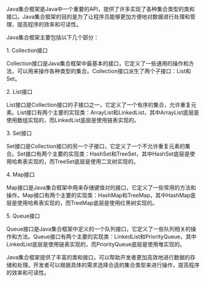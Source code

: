 Java集合框架是Java中一个重要的API，提供了许多实现了各种集合类型的类和接口。Java集合框架的目的是为了让程序员能够更加方便地对数据进行处理和管理，提高程序的效率和可读性。  
  
Java集合框架主要包括以下几个部分：  
  
1. Collection接口  
  
Collection接口是Java集合框架中最基本的接口，它定义了一些通用的操作和方法，可以用来操作各种类型的集合。Collection接口派生了两个子接口：List和Set。  
  
2. List接口  
  
List接口是Collection接口的子接口之一，它定义了一个有序的集合，允许重复元素。List接口有两个主要的实现类：ArrayList和LinkedList，其中ArrayList底层是使用数组实现的，而LinkedList底层是使用链表实现的。  
  
3. Set接口  
  
Set接口是Collection接口的另一个子接口，它定义了一个不允许重复元素的集合。Set接口有两个主要的实现类：HashSet和TreeSet，其中HashSet底层是使用哈希表实现的，而TreeSet底层是使用二叉树实现的。  
  
4. Map接口  
  
Map接口是Java集合框架中用来存储键值对的接口，它定义了一些常用的方法和操作。Map接口有两个主要的实现类：HashMap和TreeMap，其中HashMap底层是使用哈希表实现的，而TreeMap底层是使用红黑树实现的。  
  
5. Queue接口  
  
Queue接口是Java集合框架中定义的一个队列接口，它定义了一些队列相关的操作和方法。Queue接口有两个主要的实现类：LinkedList和PriorityQueue，其中LinkedList底层是使用链表实现的，而PriorityQueue底层是使用堆实现的。  
  
Java集合框架提供了丰富的类和接口，可以帮助开发者更加高效地进行数据的存储和处理。开发者可以根据具体的需求选择合适的集合类型来进行操作，提高程序的效率和可读性。